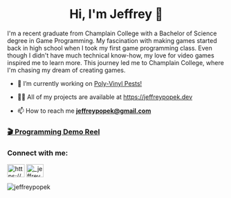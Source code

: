 <h1 align="center">Hi, I'm Jeffrey 👋</h1>

I'm a recent graduate from Champlain College with a Bachelor of Science degree in Game Programming. My fascination with making games started back in high school when I took my first game programming class. Even though I didn't have much technical know-how, my love for video games inspired me to learn more. This journey led me to Champlain College, where I'm chasing my dream of creating games.

- 🔭 I’m currently working on <a href="https://store.steampowered.com/app/3554420/PolyVinyl_Pests/" target="_blank">Poly-Vinyl Pests!</a>

- 👨‍💻 All of my projects are available at <a href="https://jeffreypopek.dev/" target="_blank">https://jeffreypopek.dev</a>

- 📫 How to reach me **jeffreypopek@gmail.com**


### [🎬 Programming Demo Reel](https://www.youtube.com/watch?v=PZU84faLIZc)


<h3 align="left">Connect with me:</h3>
<p align="left">
<a href="https://www.linkedin.com/in/jeffreypopek/" target="blank"><img align="center" src="https://raw.githubusercontent.com/rahuldkjain/github-profile-readme-generator/master/src/images/icons/Social/linked-in-alt.svg" alt="https://www.linkedin.com/in/jeffreypopek/" height="30" width="40" /></a>
<a href="https://discord.gg/_jeffrey" target="blank"><img align="center" src="https://raw.githubusercontent.com/rahuldkjain/github-profile-readme-generator/master/src/images/icons/Social/discord.svg" alt="_jeffrey" height="30" width="40" /></a>
</p>

<p><img align="center" src="https://github-readme-stats.vercel.app/api/top-langs?username=jeffreypopek&show_icons=true&locale=en&layout=compact" alt="jeffreypopek" /></p>


